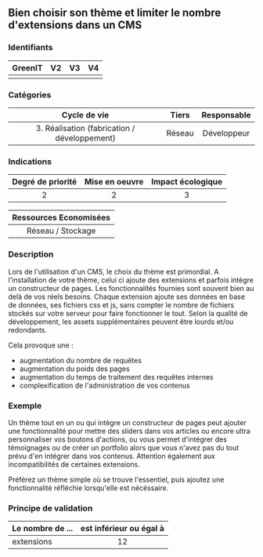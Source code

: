 ## Bien choisir son thème et limiter le nombre d'extensions dans un CMS

### Identifiants

| GreenIT |  V2  |  V3  |  V4  |
|:-------:|:----:|:----:|:----:|
|      |   |   |      |

### Catégories

| Cycle de vie |  Tiers  |  Responsable  |
|:---------:|:----:|:----:|
| 3. Réalisation (fabrication / développement) | Réseau | Développeur |

### Indications

| Degré de priorité |      Mise en oeuvre       |  Impact écologique    |
|:-------------------:|:-------------------------:|:---------------------:|
| 2 | 2 | 3 |

|Ressources Economisées                                      |
|:----------------------------------------------------------:|
|  Réseau / Stockage  |

### Description

Lors de l'utilisation d'un CMS, le choix du thème est primordial.
A l'installation de votre thème, celui ci ajoute des extensions et parfois intègre un constructeur de pages.
Les fonctionnalités fournies sont souvent bien au delà de vos réels besoins.
Chaque extension ajoute ses données en base de données, ses fichiers css et js, sans compter le nombre de fichiers stockés sur votre serveur pour faire fonctionner le tout. Selon la qualité de développement, les assets supplémentaires peuvent être lourds et/ou redondants.

Cela provoque une :
- augmentation du nombre de requêtes
- augmentation du poids des pages
- augmentation du temps de traitement des requêtes internes
- complexification de l'administration de vos contenus


### Exemple

Un thème tout en un ou qui intègre un constructeur de pages peut ajouter une fonctionnalité pour mettre des sliders dans vos articles ou encore ultra personnaliser vos boutons d'actions, ou vous permet d'intégrer des témoignages ou de créer un portfolio alors que vous n'avez pas du tout prévu d'en intégrer dans vos contenus.
Attention également aux incompatibilités de certaines extensions.

Préférez un thème simple où se trouve l'essentiel, puis ajoutez une fonctionnalité réfléchie lorsqu'elle est nécéssaire.

### Principe de validation

| Le nombre de ...   | est inférieur ou égal à   |  
|-------------------|:-------------------------:|
|  extensions   |  12 |